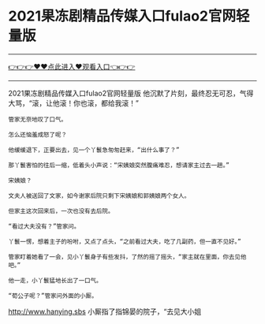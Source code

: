 # 2021果冻剧精品传媒入口fulao2官网轻量版

<hr/><a href="https://github.com/ayisq/defr/issues/1">👉👉👉♥♥点此进入♥观看入口👈👉👉</a><hr/>

2021果冻剧精品传媒入口fulao2官网轻量版
他沉默了片刻，最终忍无可忍，气得大骂，“滚，让他滚！你也滚，都给我滚！”

    管家无奈地叹了口气。

    怎么还恼羞成怒了呢？

    他缓缓退下，正要出去，见一个丫鬟急匆匆赶来，“出什么事了？”

    那丫鬟害怕的往后一缩，低着头小声说：“宋姨娘突然腹痛难忍，想请家主过去一趟。”

    宋姨娘？

    文夫人被送回了文家，如今谢家后院只剩下宋姨娘和郭姨娘两个女人。

    但家主这次回来后，一次也没有去后院。

    “看过大夫没有？”管家问。

    丫鬟一愣，想着主子的吩咐，又点了点头，“之前看过大夫，吃了几副药，但一直不见好。”

    管家盯着她看了一会，见小丫鬟身子有些发抖，了然的摇了摇头，“家主就在里面，你去见他吧。”

    他一走，小丫鬟猛地长出了一口气。

    “荀公子呢？”管家问外面的小厮。
http://www.hanying.sbs
    小厮指了指锦晏的院子，“去见大小姐
